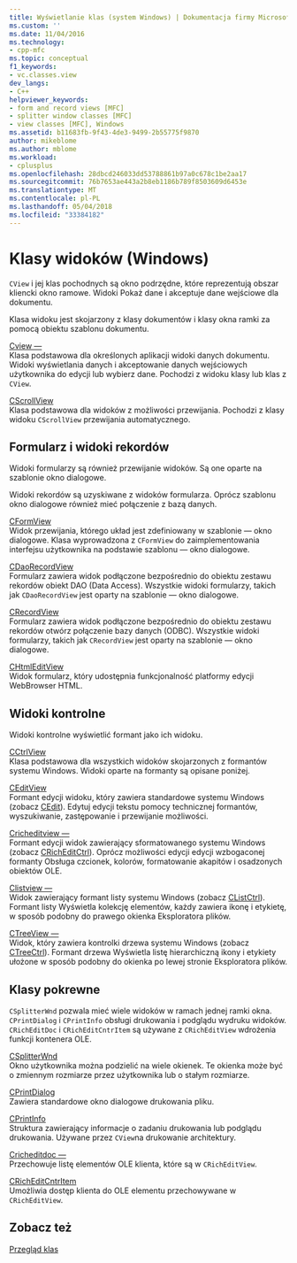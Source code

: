 ```yaml
---
title: Wyświetlanie klas (system Windows) | Dokumentacja firmy Microsoft
ms.custom: ''
ms.date: 11/04/2016
ms.technology:
- cpp-mfc
ms.topic: conceptual
f1_keywords:
- vc.classes.view
dev_langs:
- C++
helpviewer_keywords:
- form and record views [MFC]
- splitter window classes [MFC]
- view classes [MFC], Windows
ms.assetid: b11683fb-9f43-4de3-9499-2b55775f9870
author: mikeblome
ms.author: mblome
ms.workload:
- cplusplus
ms.openlocfilehash: 28dbcd246033dd53788861b97a0c678c1be2aa17
ms.sourcegitcommit: 76b7653ae443a2b8eb1186b789f8503609d6453e
ms.translationtype: MT
ms.contentlocale: pl-PL
ms.lasthandoff: 05/04/2018
ms.locfileid: "33384182"
---
```

# <a name="view-classes-windows"></a>Klasy widoków (Windows)
`CView` i jej klas pochodnych są okno podrzędne, które reprezentują obszar kliencki okno ramowe. Widoki Pokaż dane i akceptuje dane wejściowe dla dokumentu.  
  
 Klasa widoku jest skojarzony z klasy dokumentów i klasy okna ramki za pomocą obiektu szablonu dokumentu.  
  
 [Cview —](../mfc/reference/cview-class.md)  
 Klasa podstawowa dla określonych aplikacji widoki danych dokumentu. Widoki wyświetlania danych i akceptowanie danych wejściowych użytkownika do edycji lub wybierz dane. Pochodzi z widoku klasy lub klas z `CView`.  
  
 [CScrollView](../mfc/reference/cscrollview-class.md)  
 Klasa podstawowa dla widoków z możliwości przewijania. Pochodzi z klasy widoku `CScrollView` przewijania automatycznego.  
  
## <a name="form-and-record-views"></a>Formularz i widoki rekordów  
 Widoki formularzy są również przewijanie widoków. Są one oparte na szablonie okno dialogowe.  
  
 Widoki rekordów są uzyskiwane z widoków formularza. Oprócz szablonu okno dialogowe również mieć połączenie z bazą danych.  
  
 [CFormView](../mfc/reference/cformview-class.md)  
 Widok przewijania, którego układ jest zdefiniowany w szablonie — okno dialogowe. Klasa wyprowadzona z `CFormView` do zaimplementowania interfejsu użytkownika na podstawie szablonu — okno dialogowe.  
  
 [CDaoRecordView](../mfc/reference/cdaorecordview-class.md)  
 Formularz zawiera widok podłączone bezpośrednio do obiektu zestawu rekordów obiekt DAO (Data Access). Wszystkie widoki formularzy, takich jak `CDaoRecordView` jest oparty na szablonie — okno dialogowe.  
  
 [CRecordView](../mfc/reference/crecordview-class.md)  
 Formularz zawiera widok podłączone bezpośrednio do obiektu zestawu rekordów otwórz połączenie bazy danych (ODBC). Wszystkie widoki formularzy, takich jak `CRecordView` jest oparty na szablonie — okno dialogowe.  
  
 [CHtmlEditView](../mfc/reference/chtmleditview-class.md)  
 Widok formularz, który udostępnia funkcjonalność platformy edycji WebBrowser HTML.  
  
## <a name="control-views"></a>Widoki kontrolne  
 Widoki kontrolne wyświetlić formant jako ich widoku.  
  
 [CCtrlView](../mfc/reference/cctrlview-class.md)  
 Klasa podstawowa dla wszystkich widoków skojarzonych z formantów systemu Windows. Widoki oparte na formanty są opisane poniżej.  
  
 [CEditView](../mfc/reference/ceditview-class.md)  
 Formant edycji widoku, który zawiera standardowe systemu Windows (zobacz [CEdit](../mfc/reference/cedit-class.md)). Edytuj edycji tekstu pomocy technicznej formantów, wyszukiwanie, zastępowanie i przewijanie możliwości.  
  
 [Cricheditview —](../mfc/reference/cricheditview-class.md)  
 Formant edycji widok zawierający sformatowanego systemu Windows (zobacz [CRichEditCtrl](../mfc/reference/cricheditctrl-class.md)). Oprócz możliwości edycji edycji wzbogaconej formanty Obsługa czcionek, kolorów, formatowanie akapitów i osadzonych obiektów OLE.  
  
 [Clistview —](../mfc/reference/clistview-class.md)  
 Widok zawierający formant listy systemu Windows (zobacz [CListCtrl](../mfc/reference/clistctrl-class.md)). Formant listy Wyświetla kolekcję elementów, każdy zawiera ikonę i etykietę, w sposób podobny do prawego okienka Eksploratora plików.  
  
 [CTreeView —](../mfc/reference/ctreeview-class.md)  
 Widok, który zawiera kontrolki drzewa systemu Windows (zobacz [CTreeCtrl](../mfc/reference/ctreectrl-class.md)). Formant drzewa Wyświetla listę hierarchiczną ikony i etykiety ułożone w sposób podobny do okienka po lewej stronie Eksploratora plików.  
  
## <a name="related-classes"></a>Klasy pokrewne  
 `CSplitterWnd` pozwala mieć wiele widoków w ramach jednej ramki okna. `CPrintDialog` i `CPrintInfo` obsługi drukowania i podglądu wydruku widoków. `CRichEditDoc` i `CRichEditCntrItem` są używane z `CRichEditView` wdrożenia funkcji kontenera OLE.  
  
 [CSplitterWnd](../mfc/reference/csplitterwnd-class.md)  
 Okno użytkownika można podzielić na wiele okienek. Te okienka może być o zmiennym rozmiarze przez użytkownika lub o stałym rozmiarze.  
  
 [CPrintDialog](../mfc/reference/cprintdialog-class.md)  
 Zawiera standardowe okno dialogowe drukowania pliku.  
  
 [CPrintInfo](../mfc/reference/cprintinfo-structure.md)  
 Struktura zawierający informacje o zadaniu drukowania lub podglądu drukowania. Używane przez `CView`na drukowanie architektury.  
  
 [Cricheditdoc —](../mfc/reference/cricheditdoc-class.md)  
 Przechowuje listę elementów OLE klienta, które są w `CRichEditView`.  
  
 [CRichEditCntrItem](../mfc/reference/cricheditcntritem-class.md)  
 Umożliwia dostęp klienta do OLE elementu przechowywane w `CRichEditView`.  
  
## <a name="see-also"></a>Zobacz też  
 [Przegląd klas](../mfc/class-library-overview.md)

